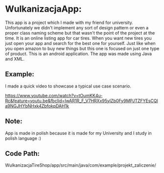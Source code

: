 # WulkanizacjaApp:

This app is a project which I made with my friend for university. Unfortunately we didn't implement any sort of design pattern or even a proper class naming scheme but that wasn't the point of the project at the time.
It is an online listing app for car tires. When you want new tires you just open your app and search for the best one for yourself. Just like when you open amazon to buy new things but this one is focused on just one type of product. This is an android application. The app was made using Java and XML.

## Example:

I made a quick video to showcase a typical use case scenario.

https://www.youtube.com/watch?v=tOumKK4u-Rc&feature=youtu.be&fbclid=IwAR1R_F_V7HRXx95ylZb0Fy9MPJTZFYEsCQla9NGJHYbNHxk4ZbfokpDAH1k

## Note:
App is made in polish because it is made for my University and I study in polish language :)

## Code Path:

WulkanizacjaTireShop/app/src/main/java/com/example/projekt_zaliczenie/
